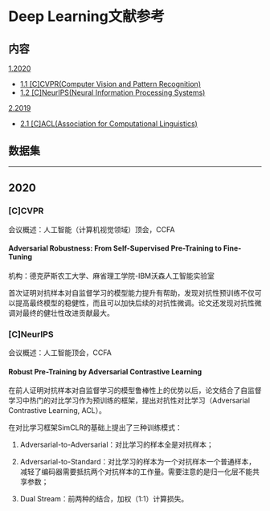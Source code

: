# Deep Learning文献参考

## 内容

[1.2020](#2020)

- [1.1 [C]CVPR(Computer Vision and Pattern Recognition)](#[C]CVPR)
- [1.2 [C]NeurIPS(Neural Information Processing Systems)](#[C]NeurIPS)

[2.2019](#2019)

- [2.1 [C]ACL(Association for Computational Linguistics)](#CACL-2019)

  

## 数据集



------------------------------------------------------------------------------------------



## <span id="2020">2020</span>

### [C]CVPR

会议概述：人工智能（计算机视觉领域）顶会，CCFA

#### Adversarial Robustness: From Self-Supervised Pre-Training to Fine-Tuning

机构：德克萨斯农工大学、麻省理工学院-IBM沃森人工智能实验室

首次证明对抗样本对自监督学习的模型能力提升有帮助，发现对抗性预训练不仅可以提高最终模型的稳健性，而且可以加快后续的对抗性微调。论文还发现对抗性微调对最终的健壮性改进贡献最大。

### [C]NeurIPS

会议概述：人工智能顶会，CCFA

#### Robust Pre-Training by Adversarial Contrastive Learning

在前人证明对抗样本对自监督学习的模型鲁棒性上的优势以后，论文结合了自监督学习中热门的对比学习作为预训练的框架，提出对抗性对比学习（Adversarial Contrastive Learning, ACL）。

在对比学习框架SimCLR的基础上提出了三种训练模式：

1. Adversarial-to-Adversarial：对比学习的样本全是对抗样本；

2. Adversarial-to-Standard：对比学习的样本为一个对抗样本一个普通样本，减轻了编码器需要抵抗两个对抗样本的工作量。需要注意的是归一化层不能共享参数；
3. Dual Stream：前两种的结合，加权（1:1）计算损失。










